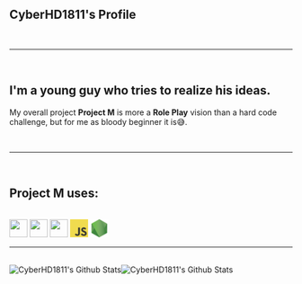 ## CyberHD1811's Profile

<br />

---

<br />

## I'm a young guy who tries to realize his ideas.

My overall project **Project M** is more a __Role Play__ vision than a hard code challenge, but for me as bloody beginner it is😅.

<br />

---

<br />

## Project M uses:

<br />

<img height="32" width="32" src="https://cdn.jsdelivr.net/npm/simple-icons@v3/icons/discord.svg" />
<img height="32" width="32" src="https://cdn.jsdelivr.net/npm/simple-icons@v3/icons/heroku.svg" />
<img height="32" width="32" src="https://cdn.jsdelivr.net/npm/simple-icons@v3/icons/twitch.svg" />
<img height="32" width="32" src="https://raw.githubusercontent.com/github/explore/80688e429a7d4ef2fca1e82350fe8e3517d3494d/topics/javascript/javascript.png" />
<img height="32" width="32" src="https://raw.githubusercontent.com/github/explore/80688e429a7d4ef2fca1e82350fe8e3517d3494d/topics/nodejs/nodejs.png" />

<br />

---

<br />

<a href="https://github.com/anuraghazra/github-readme-stats">
    <img align="left" alt="CyberHD1811's Github Stats" src="https://github-readme-stats.vercel.app/api?username=CyberHD1811&show_icons=true&hideborder=true&count_private=true&title_color=ffffff&text_color=ffffff&icon_color=22de09&bg_color=000000" />
</a>
<a href="https://github.com/anuraghazra/github-readme-stats">
    <img align="left" alt="CyberHD1811's Github Stats" src="https://github-readme-stats.vercel.app/api/top-langs/?username=CyberHD1811&layout=compact&title_color=ffffff&text_color=ffffff&icon_color=22de09&bg_color=000000" />
</a>
